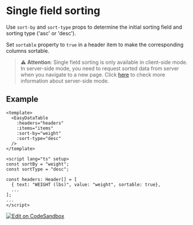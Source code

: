 # Single field sorting
Use `sort-by` and `sort-type` props to determine the initial sorting field and sorting type ('asc' or 'desc').

Set `sortable` property to `true` in a header item to make the corresponding columns sortable.

> :warning: **Attention**: Single field sorting is only available in client-side mode. In server-side mode, you need to request sorted data from server when you navigate to a new page.
> Click [here](https://hc200ok.github.io/vue3-easy-data-table-doc/features/server-side-paginate-and-sort.html) to check more information about server-side mode.

## Example

```vue
<template>
  <EasyDataTable
    :headers="headers"
    :items="items"
    :sort-by="weight"
    :sort-type="desc"
  />
</template>

<script lang="ts" setup>
const sortBy = "weight";
const sortType = "desc";

const headers: Header[] = [
  { text: "WEIGHT (lbs)", value: "weight", sortable: true},
  ...
];
...
</script>
```


[![Edit on CodeSandbox](https://codesandbox.io/static/img/play-codesandbox.svg)](https://codesandbox.io/s/single-field-sorting-rjniui?file=/src/App.vue)


<SingleFieldSorting/>